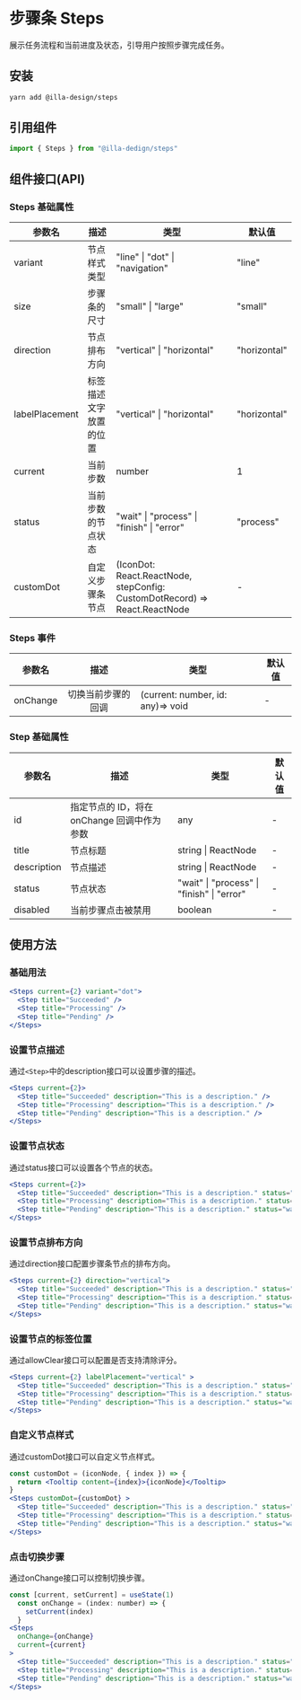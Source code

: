# 步骤条 Steps

展示任务流程和当前进度及状态，引导用户按照步骤完成任务。

## 安装

```bash
yarn add @illa-design/steps
```

## 引用组件

```jsx
import { Steps } from "@illa-dedign/steps"
```

## 组件接口(API)

### Steps 基础属性

| 参数名         | 描述                   | 类型                                                         | 默认值       |
| -------------- | ---------------------- | ------------------------------------------------------------ | ------------ |
| variant        | 节点样式类型           | "line" \| "dot" \| "navigation"                              | "line"       |
| size           | 步骤条的尺寸           | "small" \| "large"                                           | "small"      |
| direction      | 节点排布方向           | "vertical" \| "horizontal"                                   | "horizontal" |
| labelPlacement | 标签描述文字放置的位置 | "vertical" \| "horizontal"                                   | "horizontal" |
| current        | 当前步数               | number                                                       | 1            |
| status         | 当前步数的节点状态     | "wait" \| "process" \| "finish" \| "error"                   | "process"    |
| customDot      | 自定义步骤条节点       | (IconDot: React.ReactNode, stepConfig: CustomDotRecord) => React.ReactNode | -            |

### Steps 事件

| 参数名   |        描述        | 类型                              | 默认值 |
| -------- | :----------------: | --------------------------------- | ------ |
| onChange | 切换当前步骤的回调 | (current: number, id: any)=> void | -      |

### Step 基础属性

| 参数名      | 描述                                        | 类型                                       | 默认值 |
| ----------- | ------------------------------------------- | ------------------------------------------ | ------ |
| id          | 指定节点的 ID，将在 onChange 回调中作为参数 | any                                        | -      |
| title       | 节点标题                                    | string \| ReactNode                        | -      |
| description | 节点描述                                    | string \| ReactNode                        | -      |
| status      | 节点状态                                    | "wait" \| "process" \| "finish" \| "error" | -      |
| disabled    | 当前步骤点击被禁用                          | boolean                                    | -      |

## 使用方法

### 基础用法

```jsx
<Steps current={2} variant="dot">
  <Step title="Succeeded" />
  <Step title="Processing" />
  <Step title="Pending" />
</Steps>
```

### 设置节点描述

通过`<Step>`中的description接口可以设置步骤的描述。

```jsx
<Steps current={2}>
  <Step title="Succeeded" description="This is a description." />
  <Step title="Processing" description="This is a description." />
  <Step title="Pending" description="This is a description." />
</Steps>
```

### 设置节点状态

通过status接口可以设置各个节点的状态。

```jsx
<Steps current={2}>
  <Step title="Succeeded" description="This is a description." status="finish" />
  <Step title="Processing" description="This is a description." status="process" />
  <Step title="Pending" description="This is a description." status="wait" />
</Steps>
```

### 设置节点排布方向

通过direction接口配置步骤条节点的排布方向。

```jsx
<Steps current={2} direction="vertical">
  <Step title="Succeeded" description="This is a description." status="finish" />
  <Step title="Processing" description="This is a description." status="process" />
  <Step title="Pending" description="This is a description." status="wait" />
</Steps>
```

### 设置节点的标签位置

通过allowClear接口可以配置是否支持清除评分。

```jsx
<Steps current={2} labelPlacement="vertical" >
  <Step title="Succeeded" description="This is a description." status="finish" />
  <Step title="Processing" description="This is a description." status="process" />
  <Step title="Pending" description="This is a description." status="wait" />
</Steps>
```

### 自定义节点样式

通过customDot接口可以自定义节点样式。

```jsx
const customDot = (iconNode, { index }) => {
  return <Tooltip content={index}>{iconNode}</Tooltip>
}
<Steps customDot={customDot} >
  <Step title="Succeeded" description="This is a description." status="finish" />
  <Step title="Processing" description="This is a description." status="process" />
  <Step title="Pending" description="This is a description." status="wait" />
</Steps>
```

### 点击切换步骤

通过onChange接口可以控制切换步骤。

```jsx
const [current, setCurrent] = useState(1)
  const onChange = (index: number) => {
    setCurrent(index)
  }
<Steps 
  onChange={onChange}
  current={current} 
>
  <Step title="Succeeded" description="This is a description." status="finish" />
  <Step title="Processing" description="This is a description." status="process" />
  <Step title="Pending" description="This is a description." status="wait" />
</Steps>
```
